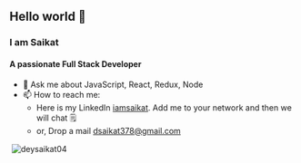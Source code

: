 ## Hello world 👋
### I am Saikat
#### A passionate Full Stack Developer

- 💬 Ask me about JavaScript, React, Redux, Node
- 📫 How to reach me:
    - Here is my LinkedIn <a href="https://www.linkedin.com/in/iamsaikat/" target="_blank" rel="noopener noreferrer">iamsaikat</a>. Add me to your network and then we will chat 🗒
    - or, Drop a mail <a href="#" mailTo="dsaikat378@gmail.com">dsaikat378@gmail.com</a>

<p>&nbsp;<img align="center" src="https://github-readme-stats.vercel.app/api?username=deysaikat04&show_icons=true&locale=en" alt="deysaikat04" /></p>
<!--
**deysaikat04/deysaikat04** is a ✨ _special_ ✨ repository because its `README.md` (this file) appears on your GitHub profile.

Here are some ideas to get you started:

- 🔭 I’m currently working on ...
- 🌱 I’m currently learning ...
- 👯 I’m looking to collaborate on ...
- 🤔 I’m looking for help with ...
- 💬 Ask me about ...
- 📫 How to reach me: <a href="#" mailTo="dsaikat378@gmail.com">dsaikat378@gmail.com</a>
- 😄 Pronouns: ...
- ⚡ Fun fact: ...
-->

